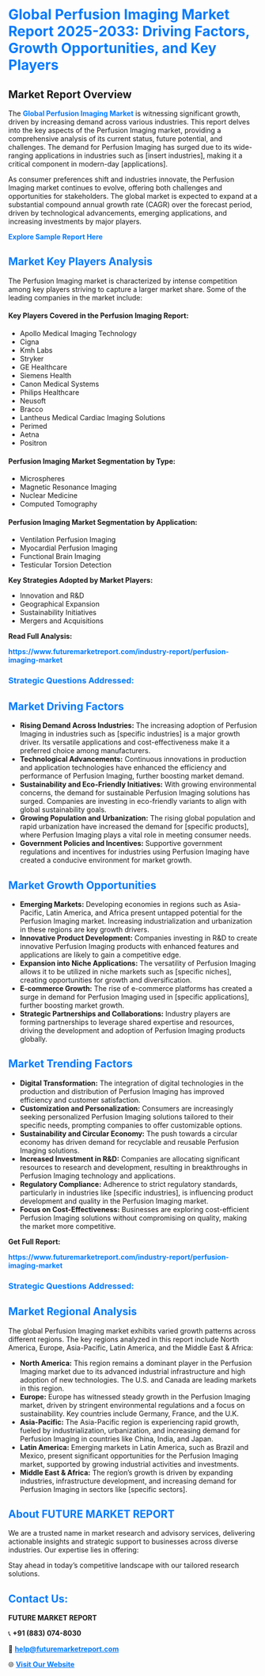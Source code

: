 <h1 style="color: #007BFF;">Global Perfusion Imaging Market Report 2025-2033: Driving Factors, Growth Opportunities, and Key Players</h1>

<section id="overview">
<h2>Market Report Overview</h2>
<p>The <a href="https://www.futuremarketreport.com/industry-report/perfusion-imaging-market" style="color: #007BFF; text-decoration: none;"><strong>Global Perfusion Imaging Market</strong></a> is witnessing significant growth, driven by increasing demand across various industries. This report delves into the key aspects of the Perfusion Imaging market, providing a comprehensive analysis of its current status, future potential, and challenges. The demand for Perfusion Imaging has surged due to its wide-ranging applications in industries such as [insert industries], making it a critical component in modern-day [applications].</p>
<p>As consumer preferences shift and industries innovate, the Perfusion Imaging market continues to evolve, offering both challenges and opportunities for stakeholders. The global market is expected to expand at a substantial compound annual growth rate (CAGR) over the forecast period, driven by technological advancements, emerging applications, and increasing investments by major players.</p>
</section>

<section id="overview">
<p><a href="https://www.futuremarketreport.com/request-sample/reportId=63823" style="color: #007BFF; text-decoration: none;"><strong>Explore Sample Report Here</strong></a></p>
</section>

<section id="key-players">
<h2 style="color: #007BFF;">Market Key Players Analysis</h2>
<p>The Perfusion Imaging market is characterized by intense competition among key players striving to capture a larger market share. Some of the leading companies in the market include:</p>
<h4>Key Players Covered in the Perfusion Imaging Report:</h4>
<ul><li>Apollo Medical Imaging Technology</li><li>Cigna</li><li>Kmh Labs</li><li>Stryker</li><li>GE Healthcare</li><li>Siemens Health</li><li>Canon Medical Systems</li><li>Philips Healthcare</li><li>Neusoft</li><li>Bracco</li><li>Lantheus Medical Cardiac Imaging Solutions</li><li>Perimed</li><li>Aetna</li><li>Positron</li></ul>
<h4>Perfusion Imaging Market Segmentation by Type:</h4>
<ul><li>Microspheres</li><li>Magnetic Resonance Imaging</li><li>Nuclear Medicine</li><li>Computed Tomography</li></ul>

<h4>Perfusion Imaging Market Segmentation by Application:</h4>
<ul><li>Ventilation Perfusion Imaging</li><li>Myocardial Perfusion Imaging</li><li>Functional Brain Imaging</li><li>Testicular Torsion Detection</li></ul>
<p><strong>Key Strategies Adopted by Market Players:</strong></p>
<ul>
<li>Innovation and R&D</li>
<li>Geographical Expansion</li>
<li>Sustainability Initiatives</li>
<li>Mergers and Acquisitions</li>
</ul>
</section>

<section>
<p><strong>Read Full Analysis: </strong></p><a href="https://www.futuremarketreport.com/industry-report/perfusion-imaging-market" style="color: #007BFF; text-decoration: none;"><strong>https://www.futuremarketreport.com/industry-report/perfusion-imaging-market</strong></a>
<h3 style="color: #007BFF;">Strategic Questions Addressed:</h3>
</section>

<section id="driving-factors">
<h2 style="color: #007BFF;">Market Driving Factors</h2>
<ul>
<li><strong>Rising Demand Across Industries:</strong> The increasing adoption of Perfusion Imaging in industries such as [specific industries] is a major growth driver. Its versatile applications and cost-effectiveness make it a preferred choice among manufacturers.</li>
<li><strong>Technological Advancements:</strong> Continuous innovations in production and application technologies have enhanced the efficiency and performance of Perfusion Imaging, further boosting market demand.</li>
<li><strong>Sustainability and Eco-Friendly Initiatives:</strong> With growing environmental concerns, the demand for sustainable Perfusion Imaging solutions has surged. Companies are investing in eco-friendly variants to align with global sustainability goals.</li>
<li><strong>Growing Population and Urbanization:</strong> The rising global population and rapid urbanization have increased the demand for [specific products], where Perfusion Imaging plays a vital role in meeting consumer needs.</li>
<li><strong>Government Policies and Incentives:</strong> Supportive government regulations and incentives for industries using Perfusion Imaging have created a conducive environment for market growth.</li>
</ul>
</section>

<section id="growth-opportunities">
<h2 style="color: #007BFF;">Market Growth Opportunities</h2>
<ul>
<li><strong>Emerging Markets:</strong> Developing economies in regions such as Asia-Pacific, Latin America, and Africa present untapped potential for the Perfusion Imaging market. Increasing industrialization and urbanization in these regions are key growth drivers.</li>
<li><strong>Innovative Product Development:</strong> Companies investing in R&D to create innovative Perfusion Imaging products with enhanced features and applications are likely to gain a competitive edge.</li>
<li><strong>Expansion into Niche Applications:</strong> The versatility of Perfusion Imaging allows it to be utilized in niche markets such as [specific niches], creating opportunities for growth and diversification.</li>
<li><strong>E-commerce Growth:</strong> The rise of e-commerce platforms has created a surge in demand for Perfusion Imaging used in [specific applications], further boosting market growth.</li>
<li><strong>Strategic Partnerships and Collaborations:</strong> Industry players are forming partnerships to leverage shared expertise and resources, driving the development and adoption of Perfusion Imaging products globally.</li>
</ul>
</section>

<section id="trending-factors">
<h2 style="color: #007BFF;">Market Trending Factors</h2>
<ul>
<li><strong>Digital Transformation:</strong> The integration of digital technologies in the production and distribution of Perfusion Imaging has improved efficiency and customer satisfaction.</li>
<li><strong>Customization and Personalization:</strong> Consumers are increasingly seeking personalized Perfusion Imaging solutions tailored to their specific needs, prompting companies to offer customizable options.</li>
<li><strong>Sustainability and Circular Economy:</strong> The push towards a circular economy has driven demand for recyclable and reusable Perfusion Imaging solutions.</li>
<li><strong>Increased Investment in R&D:</strong> Companies are allocating significant resources to research and development, resulting in breakthroughs in Perfusion Imaging technology and applications.</li>
<li><strong>Regulatory Compliance:</strong> Adherence to strict regulatory standards, particularly in industries like [specific industries], is influencing product development and quality in the Perfusion Imaging market.</li>
<li><strong>Focus on Cost-Effectiveness:</strong> Businesses are exploring cost-efficient Perfusion Imaging solutions without compromising on quality, making the market more competitive.</li>
</ul>
</section>

<section>
<p><strong>Get Full Report: </strong></p><a href="https://www.futuremarketreport.com/industry-report/perfusion-imaging-market" style="color: #007BFF; text-decoration: none;"><strong>https://www.futuremarketreport.com/industry-report/perfusion-imaging-market</strong></a>
<h3 style="color: #007BFF;">Strategic Questions Addressed:</h3>
</section>


<section id="regional-analysis">
<h2 style="color: #007BFF;">Market Regional Analysis</h2>
<p>The global Perfusion Imaging market exhibits varied growth patterns across different regions. The key regions analyzed in this report include North America, Europe, Asia-Pacific, Latin America, and the Middle East & Africa:</p>
<ul>
<li><strong>North America:</strong> This region remains a dominant player in the Perfusion Imaging market due to its advanced industrial infrastructure and high adoption of new technologies. The U.S. and Canada are leading markets in this region.</li>
<li><strong>Europe:</strong> Europe has witnessed steady growth in the Perfusion Imaging market, driven by stringent environmental regulations and a focus on sustainability. Key countries include Germany, France, and the U.K.</li>
<li><strong>Asia-Pacific:</strong> The Asia-Pacific region is experiencing rapid growth, fueled by industrialization, urbanization, and increasing demand for Perfusion Imaging in countries like China, India, and Japan.</li>
<li><strong>Latin America:</strong> Emerging markets in Latin America, such as Brazil and Mexico, present significant opportunities for the Perfusion Imaging market, supported by growing industrial activities and investments.</li>
<li><strong>Middle East & Africa:</strong> The region’s growth is driven by expanding industries, infrastructure development, and increasing demand for Perfusion Imaging in sectors like [specific sectors].</li>
</ul>
</section>

<footer>
<h2 style="color: #007BFF;">About FUTURE MARKET REPORT</h2>
<p>We are a trusted name in market research and advisory services, delivering actionable insights and strategic support to businesses across diverse industries. Our expertise lies in offering:</p>

<p>Stay ahead in today’s competitive landscape with our tailored research solutions.</p>

<h2 style="color: #007BFF;">Contact Us:</h2>
<p><strong>FUTURE MARKET REPORT</strong></p>
<p>📞 <strong>+91 (883) 074-8030</strong></p>
<p>📧 <strong><a href="mailto:help@futuremarketreport.com" style="color: #007BFF;">help@futuremarketreport.com</a></strong></p>
<p>🌐 <strong><a href="https://www.futuremarketreport.com/" style="color: #007BFF;">Visit Our Website</a></strong></p>
</footer>